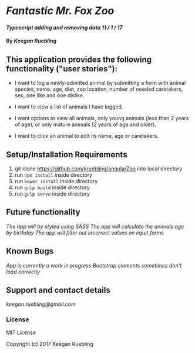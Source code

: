 # _Fantastic Mr. Fox Zoo_

#### _Typescript adding and removing data 11 / 1 / 17_

#### By _Keegan Ruebling_

## This application provides the following functionality ("user stories"):

* I want to log a newly-admitted animal by submitting a form with animal species, name, age, diet, zoo location, number of needed caretakers, sex, one like and one dislike.

* I want to view a list of animals I have logged.

* I want options to view all animals, only young animals (less than 2 years of age), or only mature animals (2 years of age and older).

* I want to click an animal to edit its name, age or caretakers.


## Setup/Installation Requirements

1. git clone https://github.com/kruebling/angularZoo into local directory
2. run `npm install` inside directory
3. run `bower install` inside directory
4. run `gulp build` inside directory
5. run `gulp serve` inside directory

## Future functionality

_The app will by styled using SASS_
_The app will calculate the animals age by birthday_
_The app will filter out incorrect values on input forms_

## Known Bugs

_App is currently a work in progress_
_Bootstrap elements sometimes don't load correctly_

## Support and contact details

_keegan.ruebling@gmail.com_

### License

MIT License

Copyright (c) 2017 Keegan Ruebling
